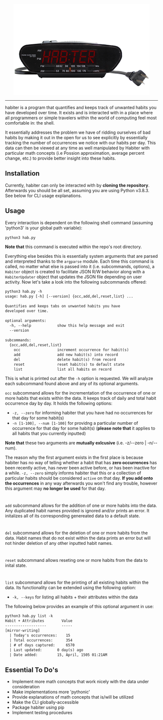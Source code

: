 <p align="center">
<img src="docs/img/HABITER.jpg" height = 300 width = 450> 
</p>

-------------------------------------------------------------------------------------------------------------------------------------------------------------------

habiter is a program that quantifies and keeps track of unwanted habits you have developed over time. It exists and is interacted with in a place where all programmers or simple travelers within the world of computing feel most comfortable in: the shell.

It essentially addresses the problem we have of ridding ourselves of bad habits by making it out in the open for us to see explicitly by essentially tracking the number of occurrences we notice with our habits per day. This data can then be viewed at any time as well manipulated by Habiter with particular math concepts (i.e Possion approximation, average percent change, etc.) to provide better insight into these habits.

## Installation
Currently, habiter can only be interacted with by __cloning the repository__. Afterwards you should be all set, assuming you are using Python v3.8.3. See below for CLI usage explanations. 
 
## Usage
Every interaction is dependent on the following shell command (assuming 'python3' is your global path variable):


`python3 hab.py`

__Note that__ this command is executed within the repo's root directory.

Everything else besides this is essentially system arguments that are parsed and interpreted thanks to the `argparse` module. Each time this command is called, no matter what else is passed into it (i.e. subcommands, options), a `Habiter` object is created to facilitate JSON R/W behavior along with a `HabiterUpdater` object that updates the JSON file depending on user activity. Now let's take a look into the following subcommands offered:
```
python3 hab.py -h
usage: hab.py [-h] [--version] {occ,add,del,reset,list} ...

Quantifies and keeps tabs on unwanted habits you have 
developed over time.

optional arguments:
  -h, --help            show this help message and exit
  --version

subcommands:
  {occ,add,del,reset,list}
    occ                 increment occurrence for habit(s)
    add                 add new habit(s) into record
    del                 delete habit(s) from record
    reset               reset habit(s) to default state
    list                list all habits on record
  ```
This is what is printed out after the `-h` option is requested. We will analyze each subcommand found above and any of its optional arguments.

`occ` subcommand allows for the incrementation of the occurrence of one or more habits that exists within the data. It keeps track of daily and total habit occurrence day by day. It holds the following options:
* `-z, --zero` for informing habiter that you have had no occurrences for that day for some habit(s)
* `-n [1-100], --num [1-100]` for providng a particular number of occurrence for that day for some habit(s) (__please note that__ it applies to all habits that you currently inputted)

__Note that__ these two arguments are __mutually exlcusive__ (i.e. -z/--zero | -n/--num).

The reason why the first argument exists in the first place is because habiter has no way of telling whether a habit that has __zero occurrences__ has been recently active, has never been active before, or has been inactive for a while. `-z, --zero` simply informs habiter that this or a collection of particular habits should be considered `active` on that day. __If you add onto the occurrences__ in any way afterwards you won't find any trouble, however this argument may __no longer be used__ for that day.
#
`add` subcommand allows for the addition of one or more habits into the data. Any duplicated habit names provided is ignored and/or prints an error. It initalizes all of its corresponding genereated data to a default state.
#
`del` subcommand allows for the deletion of one or more habits from the data. Habit names that do not exist within the data prints an error but will not hinder deletion of any other inputted habit names. 
#
`reset` subcommand allows reseting one or more habits from the data to inital state. 
#
`list` subcommand allows for the printing of all existing habits within the data. Its functionality can be extended using the following option:

* `-k, --keys` for listing all habits + their attributes within the data

The following below provides an example of this optional argument in use:
```
python3 hab.py list -k
Habit + Attributes	      Value
-------------------	      -----
[mirror-writing]
  | Today's occurrences:	15
  | Total occurrences:		354
  | # of days captured:		6570
  | Last updated:		0 day(s) ago
  | Date added:			15, April, 1505 01:21AM
```


## Essential To Do's
* Implement more math concepts that work nicely with the data under consideration
* Make implementations more 'pythonic'
* Provide explanations of math concepts that is/will be utilized
* Make the CLI globally-accessible
* Package habiter using pip
* Implement testing procedures
